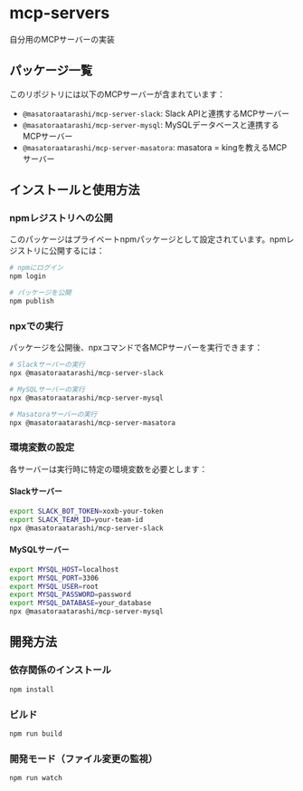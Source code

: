 # mcp-servers

自分用のMCPサーバーの実装

## パッケージ一覧

このリポジトリには以下のMCPサーバーが含まれています：

- `@masatoraatarashi/mcp-server-slack`: Slack APIと連携するMCPサーバー
- `@masatoraatarashi/mcp-server-mysql`: MySQLデータベースと連携するMCPサーバー
- `@masatoraatarashi/mcp-server-masatora`: masatora = kingを教えるMCPサーバー

## インストールと使用方法

### npmレジストリへの公開

このパッケージはプライベートnpmパッケージとして設定されています。npmレジストリに公開するには：

```bash
# npmにログイン
npm login

# パッケージを公開
npm publish
```

### npxでの実行

パッケージを公開後、npxコマンドで各MCPサーバーを実行できます：

```bash
# Slackサーバーの実行
npx @masatoraatarashi/mcp-server-slack

# MySQLサーバーの実行
npx @masatoraatarashi/mcp-server-mysql

# Masatoraサーバーの実行
npx @masatoraatarashi/mcp-server-masatora
```

### 環境変数の設定

各サーバーは実行時に特定の環境変数を必要とします：

#### Slackサーバー

```bash
export SLACK_BOT_TOKEN=xoxb-your-token
export SLACK_TEAM_ID=your-team-id
npx @masatoraatarashi/mcp-server-slack
```

#### MySQLサーバー

```bash
export MYSQL_HOST=localhost
export MYSQL_PORT=3306
export MYSQL_USER=root
export MYSQL_PASSWORD=password
export MYSQL_DATABASE=your_database
npx @masatoraatarashi/mcp-server-mysql
```

## 開発方法

### 依存関係のインストール

```bash
npm install
```

### ビルド

```bash
npm run build
```

### 開発モード（ファイル変更の監視）

```bash
npm run watch

